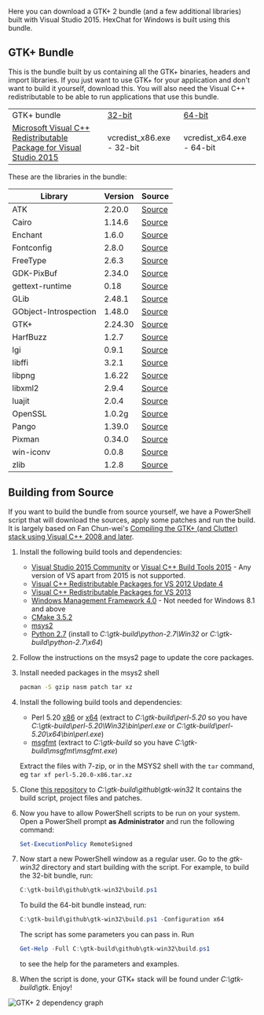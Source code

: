 Here you can download a GTK+ 2 bundle (and a few additional libraries) built with Visual Studio 2015. HexChat for Windows is built using this bundle.


## GTK+ Bundle

This is the bundle built by us containing all the GTK+ binaries, headers and import libraries. If you just want to use GTK+ for your application and don't want to build it yourself, download this. You will also need the Visual C++ redistributable to be able to run applications that use this bundle.


<table>
    <tr>
        <td>GTK+ bundle</td>
        <td><a href="https://dl.hexchat.net/gtk-win32/vc12/x86/gtk-Win32.7z">32-bit</a></td>
        <td><a href="https://dl.hexchat.net/gtk-win32/vc12/x64/gtk-x64.7z">64-bit</a></td>
    </tr>
    <tr>
        <td><a href="https://www.microsoft.com/en-us/download/details.aspx?id=48145">Microsoft Visual C++ Redistributable Package for Visual Studio 2015</a></td>
        <td>vcredist_x86.exe - 32-bit</a></td>
        <td>vcredist_x64.exe - 64-bit</a></td>
    </tr>
</table>

These are the libraries in the bundle:

| Library                | Version        | Source
| ---------------------- | -------------- | ------
| ATK                    | 2.20.0         | [Source](https://dl.hexchat.net/gtk-win32/src/atk-2.20.0.tar.xz)
| Cairo                  | 1.14.6         | [Source](https://dl.hexchat.net/gtk-win32/src/cairo-1.14.6.tar.xz)
| Enchant                | 1.6.0          | [Source](https://dl.hexchat.net/gtk-win32/src/enchant-1.6.0.tar.gz)
| Fontconfig             | 2.8.0          | [Source](https://dl.hexchat.net/gtk-win32/src/fontconfig-2.8.0.tar.gz)
| FreeType               | 2.6.3          | [Source](https://dl.hexchat.net/gtk-win32/src/freetype-2.6.3.tar.bz2)
| GDK-PixBuf             | 2.34.0         | [Source](https://dl.hexchat.net/gtk-win32/src/gdk-pixbuf-2.34.0.tar.xz)
| gettext-runtime        | 0.18           | [Source](https://dl.hexchat.net/gtk-win32/src/gettext-vc100-0.18-src.tar.bz2)
| GLib                   | 2.48.1         | [Source](https://dl.hexchat.net/gtk-win32/src/glib-2.48.1.tar.xz)
| GObject-Introspection  | 1.48.0         | [Source](https://dl.hexchat.net/gtk-win32/src/gobject-introspection-1.48.0.tar.xz)
| GTK+                   | 2.24.30        | [Source](https://dl.hexchat.net/gtk-win32/src/gtk+-2.24.30.tar.xz)
| HarfBuzz               | 1.2.7          | [Source](https://dl.hexchat.net/gtk-win32/src/harfbuzz-1.2.7.tar.bz2)
| lgi                    | 0.9.1          | [Source](https://dl.hexchat.net/gtk-win32/src/lgi-0.9.1.tar.gz)
| libffi                 | 3.2.1          | [Source](https://dl.hexchat.net/gtk-win32/src/libffi-3.2.1.tar.gz)
| libpng                 | 1.6.22         | [Source](https://dl.hexchat.net/gtk-win32/src/libpng-1.6.22.tar.xz)
| libxml2                | 2.9.4          | [Source](https://dl.hexchat.net/gtk-win32/src/libxml2-2.9.4.tar.gz)
| luajit                 | 2.0.4          | [Source](https://dl.hexchat.net/gtk-win32/src/luajit-2.0.4.tar.gz)
| OpenSSL                | 1.0.2g         | [Source](https://dl.hexchat.net/gtk-win32/src/openssl-1.0.2g.tar.gz)
| Pango                  | 1.39.0         | [Source](https://dl.hexchat.net/gtk-win32/src/pango-1.39.0.tar.xz)
| Pixman                 | 0.34.0         | [Source](https://dl.hexchat.net/gtk-win32/src/pixman-0.34.0.tar.gz)
| win-iconv              | 0.0.8          | [Source](https://dl.hexchat.net/gtk-win32/src/win-iconv-0.0.8.tar.gz)
| zlib                   | 1.2.8          | [Source](https://dl.hexchat.net/gtk-win32/src/zlib-1.2.8.tar.xz)

## Building from Source

If you want to build the bundle from source yourself, we have a PowerShell script that will download the sources, apply some patches and run the build. It is largely based on Fan Chun-wei's [Compiling the GTK+ (and Clutter) stack using Visual C++ 2008 and later](https://wiki.gnome.org/action/show/Projects/GTK+/Win32/MSVCCompilationOfGTKStack).

1. Install the following build tools and dependencies:

    * [Visual Studio 2015 Community](http://www.visualstudio.com/downloads/download-visual-studio-vs) or [Visual C++ Build Tools 2015](http://go.microsoft.com/fwlink/?LinkId=691126) - Any version of VS apart from 2015 is not supported.
    * [Visual C++ Redistributable Packages for VS 2012 Update 4](https://www.microsoft.com/en-us/download/details.aspx?id=30679)
    * [Visual C++ Redistributable Packages for VS 2013](https://www.microsoft.com/en-us/download/details.aspx?id=40784)
    * [Windows Management Framework 4.0](https://www.microsoft.com/en-us/download/details.aspx?id=40855) - Not needed for Windows 8.1 and above
    * [CMake 3.5.2](https://cmake.org/download/)
    * [msys2](https://msys2.github.io/)
    * [Python 2.7](https://www.python.org/downloads/windows/) (install to _C:\gtk-build\python-2.7\Win32_ or _C:\gtk-build\python-2.7\x64_)

1. Follow the instructions on the msys2 page to update the core packages.

1. Install needed packages in the msys2 shell

    ```bash
    pacman -S gzip nasm patch tar xz
    ```

1. Install the following build tools and dependencies:

    * Perl 5.20 [x86](https://dl.hexchat.net/misc/perl/perl-5.20.0-x86.tar.xz) or [x64](https://dl.hexchat.net/misc/perl/perl-5.20.0-x64.tar.xz) (extract to _C:\gtk-build\perl-5.20_ so you have _C:\gtk-build\perl-5.20\Win32\bin\perl.exe_ or _C:\gtk-build\perl-5.20\x64\bin\perl.exe_)
    * [msgfmt](https://dl.hexchat.net/gtk-win32/msgfmt-0.18.1.tar.xz) (extract to _C:\gtk-build_ so you have _C:\gtk-build\msgfmt\msgfmt.exe_)

	Extract the files with 7-zip, or in the MSYS2 shell with the `tar` command, eg `tar xf perl-5.20.0-x86.tar.xz`

1. Clone [this repository](https://github.com/hexchat/gtk-win32) to _C:\gtk-build\github\gtk-win32_ It contains the build script, project files and patches.

1. Now you have to allow PowerShell scripts to be run on your system. Open a PowerShell prompt **as Administrator** and run the following command:

    ```powershell
    Set-ExecutionPolicy RemoteSigned
    ```

1. Now start a new PowerShell window as a regular user. Go to the _gtk-win32_ directory and start building with the script. For example, to build the 32-bit bundle, run:

    ```powershell
    C:\gtk-build\github\gtk-win32\build.ps1
    ```

    To build the 64-bit bundle instead, run:

    ```powershell
    C:\gtk-build\github\gtk-win32\build.ps1 -Configuration x64
    ```

    The script has some parameters you can pass in. Run

    ```powershell
    Get-Help -Full C:\gtk-build\github\gtk-win32\build.ps1
    ```

    to see the help for the parameters and examples.

1. When the script is done, your GTK+ stack will be found under _C:\gtk-build\gtk_. Enjoy!

![GTK+ 2 dependency graph](https://hexchat.github.io/gtk-win32/img/dependency-graph.png)
